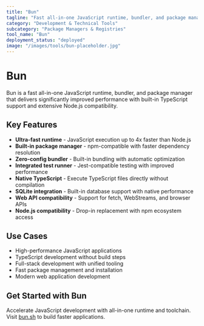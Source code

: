 ```yaml
---
title: "Bun"
tagline: "Fast all-in-one JavaScript runtime, bundler, and package manager"
category: "Development & Technical Tools"
subcategory: "Package Managers & Registries"
tool_name: "Bun"
deployment_status: "deployed"
image: "/images/tools/bun-placeholder.jpg"
---
```


# Bun

Bun is a fast all-in-one JavaScript runtime, bundler, and package manager that delivers significantly improved performance with built-in TypeScript support and extensive Node.js compatibility.

## Key Features

- **Ultra-fast runtime** - JavaScript execution up to 4x faster than Node.js
- **Built-in package manager** - npm-compatible with faster dependency resolution
- **Zero-config bundler** - Built-in bundling with automatic optimization
- **Integrated test runner** - Jest-compatible testing with improved performance
- **Native TypeScript** - Execute TypeScript files directly without compilation
- **SQLite integration** - Built-in database support with native performance
- **Web API compatibility** - Support for fetch, WebStreams, and browser APIs
- **Node.js compatibility** - Drop-in replacement with npm ecosystem access

## Use Cases

- High-performance JavaScript applications
- TypeScript development without build steps
- Full-stack development with unified tooling
- Fast package management and installation
- Modern web application development

## Get Started with Bun

Accelerate JavaScript development with all-in-one runtime and toolchain. Visit [bun.sh](https://bun.sh) to build faster applications.